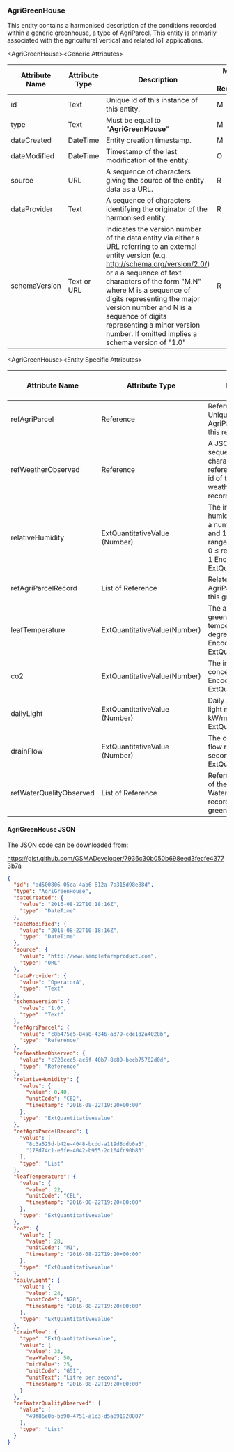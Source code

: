 ### AgriGreenHouse

This entity contains a harmonised description of the conditions recorded within
a generic greenhouse, a type of AgriParcel. This entity is primarily associated
with the agricultural vertical and related IoT applications.

&lt;AgriGreenHouse&gt;&lt;Generic Attributes&gt;

| Attribute Name | Attribute Type | Description                                                                                                                                                                                                                                                                                                                                                                               | Mandatory/ Optional/ Recommended | May be Null |
|----------------|----------------|-------------------------------------------------------------------------------------------------------------------------------------------------------------------------------------------------------------------------------------------------------------------------------------------------------------------------------------------------------------------------------------------|----------------------------------|-------------|
| id             | Text           | Unique id of this instance of this entity.                                                                                                                                                                                                                                                                                                                                                | M                                | N           |
| type           | Text           | Must be equal to "**AgriGreenHouse**"                                                                                                                                                                                                                                                                                                                                                     | M                                | N           |
| dateCreated    | DateTime       | Entity creation timestamp.                                                                                                                                                                                                                                                                                                                                                                | M                                | N           |
| dateModified   | DateTime       | Timestamp of the last modification of the entity.                                                                                                                                                                                                                                                                                                                                         | O                                | Y           |
| source         | URL            | A sequence of characters giving the source of the entity data as a URL.                                                                                                                                                                                                                                                                                                                   | R                                | Y           |
| dataProvider   | Text           | A sequence of characters identifying the originator of the harmonised entity.                                                                                                                                                                                                                                                                                                             | R                                | Y           |
| schemaVersion  | Text or URL    | Indicates the version number of the data entity via either a URL referring to an external entity version (e.g. http://schema.org/version/2.0/) or a a sequence of text characters of the form "M.N" where M is a sequence of digits representing the major version number and N is a sequence of digits representing a minor version number. If omitted implies a schema version of "1.0" | R                                | Y           |

&lt;AgriGreenHouse&gt;&lt;Entity Specific Attributes&gt;

| Attribute Name          | Attribute Type                | Description                                                                                                                                                          | Mandatory/ Optional/ Recommended | May be Null |
|-------------------------|-------------------------------|----------------------------------------------------------------------------------------------------------------------------------------------------------------------|----------------------------------|-------------|
| refAgriParcel           | Reference                     | Reference to the Unique id of the AgriParcel to which this record relates.                                                                                           | M                                | N           |
| refWeatherObserved      | Reference                     | A JSON encoded sequence of characters that reference the unique id of the related weather observed record.                                                           | O                                | Y           |
| relativeHumidity        | ExtQuantitativeValue (Number) | The inside relative humidity expressed as a number between 0 and 1 representing the range 0% to 100 (%). 0 ≤ relativeHumidity ≤ 1 Encoded as a ExtQuantitiativeValue | R                                | Y           |
| refAgriParcelRecord     | List of Reference             | Related AgriParcelRecords for this greenhouse.                                                                                                                       | O                                | Y           |
| leafTemperature         | ExtQuantitativeValue(Number)  | The average greenhouse air temperature in degrees centigrade. Encoded as a ExtQuantitiativeValue.                                                                    | R                                | Y           |
| co2                     | ExtQuantitativeValue(Number)  | The inside C02 concentration in mg/L. Encoded as a ExtQuantitativeValue.                                                                                             | O                                | Y           |
| dailyLight              | ExtQuantitativeValue (Number) | Daily Accumulated light measured in kW/m2 Encoded as a ExtQuantitativeValue.                                                                                         | O                                | Y           |
| drainFlow               | ExtQuantitativeValue (Number) | The observed drain flow rate in litres per second encoded as a ExtQuantitativeValue.                                                                                 | O                                | Y           |
| refWaterQualityObserved | List of Reference             | Reference to the id(s) of the WaterQualityObserved records relating to this greenhouse.                                                                              | O                                | Y           |

#### AgriGreenHouse JSON

The JSON code can be downloaded from:

https://gist.github.com/GSMADeveloper/7936c30b050b698eed3fecfe43773b7a
```json
{
  "id": "ad500806-05ea-4ab6-812a-7a315d98e88d",
  "type": "AgriGreenHouse",
  "dateCreated": {
    "value": "2016-08-22T10:18:16Z",
    "type": "DateTime"
  },
  "dateModified": {
    "value": "2016-08-22T10:18:16Z",
    "type": "DateTime"
  },
  "source": {
    "value": "http://www.samplefarmproduct.com",
    "type": "URL"
  },
  "dataProvider": {
    "value": "OperatorA",
    "type": "Text"
  },
  "schemaVersion": {
    "value": "1.0",
    "type": "Text"
  },
  "refAgriParcel": {
    "value": "c8b475e5-84a8-4346-ad79-cde1d2a4028b",
    "type": "Reference"
  },
  "refWeatherObserved": {
    "value": "c720cec5-ac6f-40b7-8e89-becb75702d0d",
    "type": "Reference"
  },
  "relativeHumidity": {
    "value": {
      "value": 0.40,
      "unitCode": "C62",
      "timestamp": "2016-08-22T19:20+00:00"
    },
    "type": "ExtQuantitativeValue"
  },
  "refAgriParcelRecord": {
    "value": [
      "8c3a525d-b42e-4048-bcdd-a119d8ddb0a5",
      "178d74c1-e6fe-4042-b955-2c164fc90b83"
    ],
    "type": "List"
  },
  "leafTemperature": {
    "value": {
      "value": 22,
      "unitCode": "CEL",
      "timestamp": "2016-08-22T19:20+00:00"
    },
    "type": "ExtQuantitativeValue"
  },
  "co2": {
    "value": {
      "value": 28,
      "unitCode": "M1",
      "timestamp": "2016-08-22T19:20+00:00"
    },
    "type": "ExtQuantitativeValue"
  },
  "dailyLight": {
    "value": {
      "value": 24,
      "unitCode": "N78",
      "timestamp": "2016-08-22T19:20+00:00"
    },
    "type": "ExtQuantitativeValue"
  },
  "drainFlow": {
    "type": "ExtQuantitativeValue",
    "value": {
      "value": 33,
      "maxValue": 50,
      "minValue": 25,
      "unitCode": "G51",
      "unitText": "Litre per second",
      "timestamp": "2016-08-22T19:20+00:00"
    }
  },
  "refWaterQualityObserved": {
    "value": [
      "49f86e0b-bb90-4751-a1c3-d5a891920807"
    ],
    "type": "List"
  }
}
```
